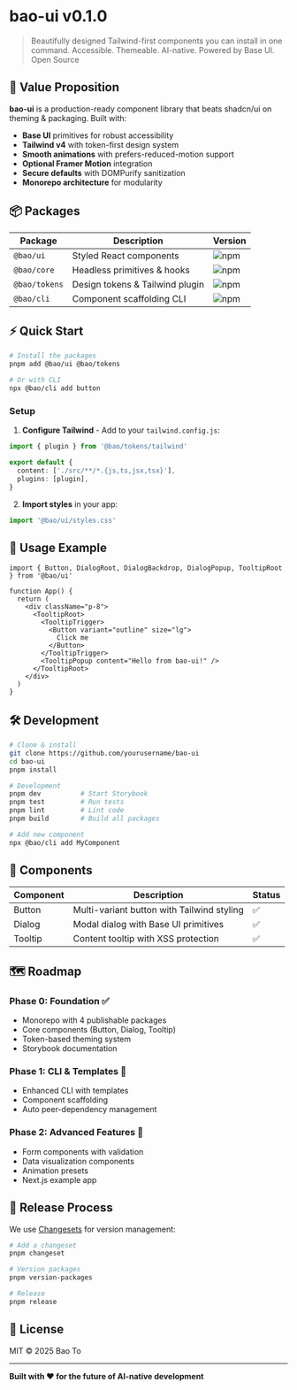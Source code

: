 # bao-ui v0.1.0

> Beautifully designed Tailwind-first components you can install in one command. Accessible. Themeable. AI-native. Powered by Base UI. Open Source

## 🚀 Value Proposition

**bao-ui** is a production-ready component library that beats shadcn/ui on theming & packaging. Built with:

- **Base UI** primitives for robust accessibility
- **Tailwind v4** with token-first design system
- **Smooth animations** with prefers-reduced-motion support
- **Optional Framer Motion** integration
- **Secure defaults** with DOMPurify sanitization
- **Monorepo architecture** for modularity

## 📦 Packages

| Package | Description | Version |
|---------|-------------|---------|
| `@bao/ui` | Styled React components | ![npm](https://img.shields.io/npm/v/@bao/ui) |
| `@bao/core` | Headless primitives & hooks | ![npm](https://img.shields.io/npm/v/@bao/core) |
| `@bao/tokens` | Design tokens & Tailwind plugin | ![npm](https://img.shields.io/npm/v/@bao/tokens) |
| `@bao/cli` | Component scaffolding CLI | ![npm](https://img.shields.io/npm/v/@bao/cli) |

## ⚡ Quick Start

```bash
# Install the packages
pnpm add @bao/ui @bao/tokens

# Or with CLI
npx @bao/cli add button
```

### Setup

1. **Configure Tailwind** - Add to your `tailwind.config.js`:

```ts
import { plugin } from '@bao/tokens/tailwind'

export default {
  content: ['./src/**/*.{js,ts,jsx,tsx}'],
  plugins: [plugin],
}
```

2. **Import styles** in your app:

```ts
import '@bao/ui/styles.css'
```

## 📖 Usage Example

```tsx
import { Button, DialogRoot, DialogBackdrop, DialogPopup, TooltipRoot } from '@bao/ui'

function App() {
  return (
    <div className="p-8">
      <TooltipRoot>
        <TooltipTrigger>
          <Button variant="outline" size="lg">
            Click me
          </Button>
        </TooltipTrigger>
        <TooltipPopup content="Hello from bao-ui!" />
      </TooltipRoot>
    </div>
  )
}
```

## 🛠️ Development

```bash
# Clone & install
git clone https://github.com/yourusername/bao-ui
cd bao-ui
pnpm install

# Development
pnpm dev          # Start Storybook
pnpm test         # Run tests
pnpm lint         # Lint code
pnpm build        # Build all packages

# Add new component
npx @bao/cli add MyComponent
```

## 🎨 Components

| Component | Description | Status |
|-----------|-------------|---------|
| Button | Multi-variant button with Tailwind styling | ✅ |
| Dialog | Modal dialog with Base UI primitives | ✅ |
| Tooltip | Content tooltip with XSS protection | ✅ |

## 🗺️ Roadmap

### Phase 0: Foundation ✅
- Monorepo with 4 publishable packages
- Core components (Button, Dialog, Tooltip)
- Token-based theming system
- Storybook documentation

### Phase 1: CLI & Templates 🔄
- Enhanced CLI with templates
- Component scaffolding
- Auto peer-dependency management

### Phase 2: Advanced Features 🚧
- Form components with validation
- Data visualization components
- Animation presets
- Next.js example app

## 🔄 Release Process

We use [Changesets](https://github.com/changesets/changesets) for version management:

```bash
# Add a changeset
pnpm changeset

# Version packages
pnpm version-packages

# Release
pnpm release
```

## 📄 License

MIT © 2025 Bao To

---

**Built with ❤️ for the future of AI-native development**